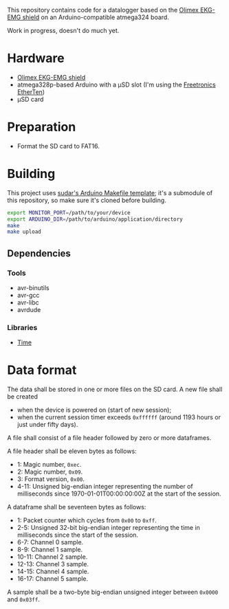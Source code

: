 This repository contains code for a datalogger based on the [Olimex
EKG-EMG shield](https://www.olimex.com/Products/Duino/Shields/SHIELD-EKG-EMG/)
on an Arduino-compatible atmega324 board.

Work in progress, doesn't do much yet.

# Hardware

 - [Olimex EKG-EMG shield](https://www.olimex.com/Products/Duino/Shields/SHIELD-EKG-EMG/)
 - atmega328p-based Arduino with a μSD slot (I'm using the [Freetronics
   EtherTen](http://www.freetronics.com.au/products/etherten))
 - μSD card

# Preparation

 - Format the SD card to FAT16.

# Building

This project uses [sudar's Arduino Makefile
template](https://github.com/sudar/Arduino-Makefile); it's a submodule
of this repository, so make sure it's cloned before building.

```sh
export MONITOR_PORT=/path/to/your/device
export ARDUINO_DIR=/path/to/arduino/application/directory
make
make upload
```

## Dependencies

### Tools

 - avr-binutils
 - avr-gcc
 - avr-libc
 - avrdude

### Libraries

 - [Time](https://github.com/PaulStoffregen/Time)

# Data format

The data shall be stored in one or more files on the SD card. A new
file shall be created
 - when the device is powered on (start of new session);
 - when the current session timer exceeds `0xffffff` (around 1193 hours
   or just under fifty days).

A file shall consist of a file header followed by zero or more
dataframes.

A file header shall be eleven bytes as follows:

 - 1:     Magic number, `0xec`.
 - 2:     Magic number, `0x09`.
 - 3:     Format version, `0x00`.
 - 4-11:  Unsigned big-endian integer representing the number of
          milliseconds since 1970-01-01T00:00:00:00Z at the start of the
          session.

A dataframe shall be seventeen bytes as follows:

 - 1:     Packet counter which cycles from `0x00` to `0xff`.
 - 2-5:   Unsigned 32-bit big-endian integer representing the time in
          milliseconds since the start of the session.
 - 6-7:   Channel 0 sample.
 - 8-9:   Channel 1 sample.
 - 10-11: Channel 2 sample.
 - 12-13: Channel 3 sample.
 - 14-15: Channel 4 sample.
 - 16-17: Channel 5 sample.

A sample shall be a two-byte big-endian unsigned integer between `0x0000`
and `0x03ff`.
